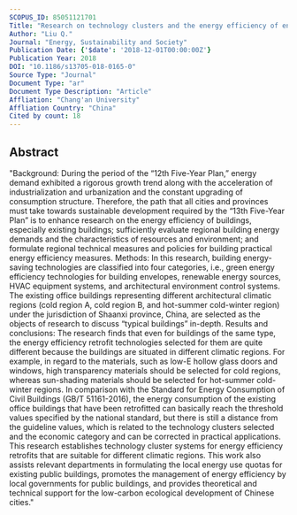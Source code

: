 ```yaml
---
SCOPUS_ID: 85051121701
Title: "Research on technology clusters and the energy efficiency of energy-saving retrofits of existing office buildings in different climatic regions"
Author: "Liu Q."
Journal: "Energy, Sustainability and Society"
Publication Date: {'$date': '2018-12-01T00:00:00Z'}
Publication Year: 2018
DOI: "10.1186/s13705-018-0165-0"
Source Type: "Journal"
Document Type: "ar"
Document Type Description: "Article"
Affliation: "Chang'an University"
Affliation Country: "China"
Cited by count: 18
---
```


## Abstract
"Background: During the period of the “12th Five-Year Plan,” energy demand exhibited a rigorous growth trend along with the acceleration of industrialization and urbanization and the constant upgrading of consumption structure. Therefore, the path that all cities and provinces must take towards sustainable development required by the “13th Five-Year Plan” is to enhance research on the energy efficiency of buildings, especially existing buildings; sufficiently evaluate regional building energy demands and the characteristics of resources and environment; and formulate regional technical measures and policies for building practical energy efficiency measures. Methods: In this research, building energy-saving technologies are classified into four categories, i.e., green energy efficiency technologies for building envelopes, renewable energy sources, HVAC equipment systems, and architectural environment control systems. The existing office buildings representing different architectural climatic regions (cold region A, cold region B, and hot-summer cold-winter region) under the jurisdiction of Shaanxi province, China, are selected as the objects of research to discuss “typical buildings” in-depth. Results and conclusions: The research finds that even for buildings of the same type, the energy efficiency retrofit technologies selected for them are quite different because the buildings are situated in different climatic regions. For example, in regard to the materials, such as low-E hollow glass doors and windows, high transparency materials should be selected for cold regions, whereas sun-shading materials should be selected for hot-summer cold-winter regions. In comparison with the Standard for Energy Consumption of Civil Buildings (GB/T 51161-2016), the energy consumption of the existing office buildings that have been retrofitted can basically reach the threshold values specified by the national standard, but there is still a distance from the guideline values, which is related to the technology clusters selected and the economic category and can be corrected in practical applications. This research establishes technology cluster systems for energy efficiency retrofits that are suitable for different climatic regions. This work also assists relevant departments in formulating the local energy use quotas for existing public buildings, promotes the management of energy efficiency by local governments for public buildings, and provides theoretical and technical support for the low-carbon ecological development of Chinese cities."
